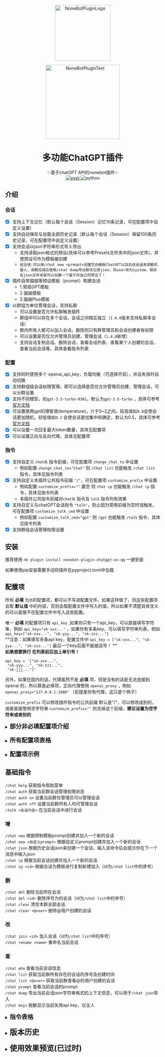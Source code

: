 <div align="center">
  <a href="https://v2.nonebot.dev/store"><img src="https://raw.githubusercontent.com/A-kirami/nonebot-plugin-template/resources/nbp_logo.png" width="180" height="180" alt="NoneBotPluginLogo"></a>
  <br>
  <p><img src="https://raw.githubusercontent.com/A-kirami/nonebot-plugin-template/resources/NoneBotPlugin.svg" width="240" alt="NoneBotPluginText"></p>
</div>

<div align="center">

# 多功能ChatGPT插件

✨基于chatGPT API的nonebot插件✨  
<a href="https://pypi.python.org/pypi/nonebot-plugin-chatgpt-on-qq">
<img src="https://img.shields.io/pypi/v/nonebot-plugin-chatgpt-on-qq.svg" alt="pypi">
</a>
<img src="https://img.shields.io/badge/python-3.8+-blue.svg" alt="python">

</div>

## 介绍

### 会话

- [x] 支持上下文记忆（默认每个会话（Session）记忆10条记录，可在配置项中自定义设置）
- [x] 支持自动保存与加载全部历史记录（默认每个会话（Session）保留100条历史记录，可在配置项中自定义设置）
- [x] 支持会话以json字符串形式导入导出
    - 支持读取json格式的预设(具体可以参考Presets文件夹中的json文件)，并使预设可作为模板被创建
    - `组合技:可以用/chat new <prmopt>创建空白模板ChatGPT以及后续会话来调教机器人，调教完成后使用/chat dump导出聊天记录json，将user改为system，保存在json文件夹就可以创建一个属于你自己的预设了！`
- [x] 插件自带猫娘等预设模板（prompt）构建会话
    - 1.常规GPT模板
    - 2.猫娘模板
    - 3.猫娘Plus模板
- [x] 以群组为单位管理会话，支持私聊
    - 可以设置是否允许私聊触发插件
    - 群组中可以存在多个会话，会话之间相互独立（`1.6.0`版本支持私聊多会话）
    - 群内所有人都可以加入会话，删除则只有群管理员和会话创建者有权限
    - 可以设置是否仅允许管理员创建、管理会话（`1.6.0`新增）
    - 支持会话复制会话、删除会话、查看会话列表、查看某个人创建的会话、查看当前会话等，具体查看指令列表

### 配置

- [x] 支持同时使用多个 openai_api_key，负载均衡（可选择开启），并且失效时自动切换
- [x] 支持群组级会话权限管理，即可以选择是否仅允许管理员创建、管理会话，可以分群设置
- [x] 支持不同模型，如`gpt-3.5-turbo-0301`，默认为`gpt-3.5-turbo`
  ，具体可参考[官方文档](https://platform.openai.com/docs/guides/chat/instructing-chat-models)
- [x] 可设置使用gpt的理智值(temperature)，介于0~2之间，较高值如`0.8`会使会话更加随机，较低值如`0.2`
  会使会话更加集中和确定，默认为0.5，具体可参考[官方文档](https://platform.openai.com/docs/api-reference/chat/create)
- [x] 可以设置一次回复最大token数量，具体见配置项
- [x] 可以设置正向与反向代理，具体见配置项

### 指令

- [x] 支持自定义 `chat系` 指令前缀，可在配置项 `change_chat_to` 中设置
    - 例如配置 `change_chat_to="Chat"` 则 `/Chat list` 也能触发 `/chat list` 指令，具体见指令列表
- [x] 支持自定义本插件公共指令前缀 `"/"`，可在配置项 `customize_prefix` 中设置
    - 例如配置 `customize_prefix=""` 置空 则 `chat cp` 也能触发 `/chat cp` 指令，具体见指令列表
    - 本插件公共指令前缀对`chat系` 指令及 `talk` 指令均有效果
- [x] 支持自定义与chatGPT会话指令 `"talk"`，防止因为常用前缀为空时误触发，可在配置项 `customize_talk_cmd` 中设置
    - 例如配置 `customize_talk_cmd="gpt"` 则 `/gpt` 也能触发 `/talk` 指令，具体见指令列表
- [x] 支持群组会话管理权限设置

## 安装

推荐使用 `nb plugin install nonebot-plugin-chatgpt-on-qq` 一键安装

如果使用pip安装需要手动将插件在pyproject.toml中加载

## 配置项

所有 **必填** 为`否`的配置项，都可以不写进配置文件，如果这样做了，则这些配置项会取 **默认值**
中的内容，否则会取配置文件中写入的值，所以如果不清楚具体含义的可以直接不在配置文件中写入这些配置。

唯一 **必填** 的配置项只有 `api_key` ,如果你只有一个api_key，可以直接填写字符串，例如 `api_key="sk-xxx..."`
，如果你有多条key，可以填写字符串列表，例如 `api_key=["sk-xxx...", "sk-yyy...", "sk-zzz..."]`<br>
**注意：如果填写多条api key，配置文件中 `api_key = ["sk-xxx...", "sk-yyy...", "sk-zzz..."]` 最后一个key后面不能接逗号！
**<br>
**如果想要换行 在列表前后加上单引号！**<br>

```
api_key = '["sk-xxx...", 
 "sk-yyy...", "sk-zzz...",
 "sk-jjj..."]'
```

另外，如果在国内的话，代理虽然不是 **必填** 项，但是没有的话是无法连接到 openai
的，所以算是必填项，正向代理使用 `openai_proxy`
，例如 `openai_proxy="127.0.0.1:1080"` （前提是你有代理，这只是个例子）

`customize_prefix` 可以修改插件指令的公共前缀 默认是"/"，可以修改成别的，或者直接使用空字符串 `customize_prefix=""`
则去掉这个前缀，**建议设置为空字符串或者别的**

<details>
  <summary><b style="font-size: 1.2rem">部分非必填配置项介绍</b></summary>

`allow_private` 是否允许私聊触发插件

`at_sender` 回复是否@发送者

`key_load_balancing` 选项可以选择是否开启apikey的负载均衡，可以简单理解为是否每次从所有key中随机选一个进行使用，默认为否（即一直使用同一个
key 直到失效再切换下一个）<br>
因为据说同一个 ip 不能同时调用多个apikey，尤其是短时间调用量很大的情况（不过个人没有测试过），所以默认为关闭负载均衡。如果想开启可能代理软件也需要多
ip 负载均衡或者自己做ip池（大概…<br>
所以自己决定要不要开启吧~

`history_max` 和 `history_save_path` 是会话的全部历史记录，保存在本地；`chat_memory_max`
是会话与gpt交互时记忆的上下文最大聊天记录长度，实际上只是全部历史记录中的一部分，可以理解为他的记忆；

`preset_path` 是预设模板存放的文件夹，一般不需要改动

`default_only_admin` 群组默认会话管理权限状态，默认为所有人均可创建管理会话<br>
群组会话管理权限状态一共有两种：1、所有人均可以创建、管理会话；2、仅群主、管理员可以创建、管理会话，其余群员仅可加入对话<br>
可以使用 `/chat auth on` 与 `/chat auth off` 指令切换会话管理状态，具体用法见下方指令介绍

`change_chat_to` 可以修改 `chat系` 指令 中的 "chat" 为自定义字符串，因为电脑版qq /chat xxx
会被自动转换成表情，所以支持自定义。比如 `change_chat_to="Chat"` 就可以让 `/Chat list` 触发 `/chat list` 指令

`customize_talk_cmd` 可以修改 `talk` 指令 中 "talk" 为自定义字符，因为 如果将公共前缀置空的话，"talk"
字符串比较常见可能容易引发误触，可以修改成其他的 比如 `customize_talk_cmd="gpt"` 可以让 `/gpt` 触发 `/talk`

`auto_create_preset_info` 可以设置是否提示根据模板自动创建会话的信息，这条提示信息具体在用户不在任何会话时直接使用 `talk`
指令时触发，如果嫌太过频繁可以关闭。但只能关闭掉自动创建提示，主动创建会话仍旧有提醒。

</details>
<br>
<details>
  <summary><b style="font-size: 1.2rem">所有配置项表格</b></summary>

|           配置项           | 必填 | 类型            |        默认值         |                                   说明                                    |
|:-----------------------:|:--:|---------------|:------------------:|:-----------------------------------------------------------------------:|
|         api_key         | 是  | str/List[str] |                    |      填入你的api_key,类似"sk-xxx..."，支持多个key，以字符串列表形式填入，某个key失效后会自动切换下一个      |
|      allow_private      | 否  | bool          |        true        |                              插件是否支持私聊，默认开启                              |
|        at_sender        | 否  | bool          |        true        |                                回复是否@发送者                                 |                                 |
|       model_name        | 否  | str           |  "gpt-3.5-turbo"   |                             模型名称，具体可参考官方文档                              |
|      openai_proxy       | 否  | str           |        None        |                          正向HTTP代理 (HTTP PROXY)                          |
|         timeout         | 否  | int           |         10         |                                 超时时间（秒）                                 |
|     chat_memory_max     | 否  | int           |         10         |                          设置会话记忆上下文数量，填入大于2的数字                           |
|       history_max       | 否  | int           |        100         |                        设置保存的最大历史聊天记录长度，填入大于2的数字                         |
|    history_save_path    | 否  | str           | "data/ChatHistory" |                               设置会话记录保存路径                                |
|     openai_api_base     | 否  | str           |        None        |                                  反向代理                                   |
|   key_load_balancing    | 否  | bool          |       false        |           是否启用apikey负载均衡，即每次使用不同的key访问，默认为关，即一直使用一个key直到失效再切换           |
|       temperature       | 否  | float         |        0.5         | 设置使用gpt的理智值(temperature)，介于0~2之间，较高值如`0.8`会使会话更加随机，较低值如`0.2`会使会话更加集中和确定 |
|       preset_path       | 否  | str           |   "data/Presets"   |                              填入自定义预设文件夹路径                               |
|   default_only_admin    | 否  | bool          |       false        |                       群组默认会话管理权限状态，默认为所有人均可创建管理会话                       |
|     change_chat_to      | 否  | str           |        None        |           因为电脑端的qq在输入/chat xxx时候经常被转换成表情，所以支持自定义指令前缀替换"chat"            |
|    customize_prefix     | 否  | str           |        "/"         |                   自定义命令前缀，不填默认为"/"，如果不想要前缀可以填入空字符串 ""                   |
|   customize_talk_cmd    | 否  | str           |       "talk"       |              自定义和GPT会话的命令后缀，为了防止在去除前缀情况下talk因为常见而误触发可以自定义               |
| auto_create_preset_info | 否  | bool          |        true        |          是否发送自动根据模板创建会话的信息，如果嫌烦可以关掉，不过只能关掉自动创建的提示，主动创建的会一直有提醒           |
|       max_tokens        | 否  | int           |        1024        |                              一次最大回复token数量                              |

</details>
<br>
<details>
  <summary><b style="font-size: 1.2rem">配置项示例</b></summary>

```
api_key=["sk-xxx...", "sk-yyy...", ...] # 最后一个key后面不要加逗号，另外如果要多行则列表前后加单引号，参考上方介绍
at_sender=true
key_load_balancing=false
model_name="gpt-3.5-turbo" # 默认为gpt-3.5-turbo，具体可参考官方文档
temperature=0.5 # 理智值，介于0~2之间
openai_proxy="x.x.x.x:xxxxx"
chat_memory_max=10 # 填入大于2的数字
history_max=100 # 填入大于2的数字
history_save_path="E:/Kawaii" # 填入你的历史会话保存文件夹路径，如果修改最好填绝对路径，不过一般不需要修改，可以直接删掉这一行
openai_api_base = "" # cf workers，空字符串或留空都将不使用
timeout=10
preset_path="E:/Kitty" # 填入你的历史会话保存文件夹路径，如果修改最好填绝对路径，不过一般不需要修改，可以直接删掉这一行
allow_private=true # 是否允许私聊触发插件
default_only_admin=false
change_chat_to="Chat" # 具体效果见上方介绍，如果不需要修改也可以直接删掉这一行
customize_prefix="/" # 具体效果见上方介绍，如果不需要修改也可以直接删掉这一行
customize_talk_cmd="talk" # 具体效果见上方介绍，如果不需要修改也可以直接删掉这一行
auto_create_preset_info=false # 具体效果见上方介绍，如果不需要修改也可以直接删掉这一行
max_tokens=1024 # 具体效果见上方介绍，如果不需要修改也可以直接删掉这一行
```

</details>

## 基础指令

`/chat help` 获取指令帮助菜单<br>
`/chat auth` 获取当前群会话管理权限状态<br>
`/chat auth on` 设置当前群仅管理员可以管理会话<br>
`/chat auth off` 设置当前群所有人均可管理会话<br>
`/talk <会话内容>` 在当前会话中进行会话<br>

### 增

`/chat new`  根据预制模板prompt创建并加入一个新的会话<br>
`/chat new <自定义prompt>` 根据自定义prompt创建并加入一个新的会话<br>
`/chat json` 根据历史会话json来创建一个会话，输入该命令后会提示你在下一个消息中输入json<br>
`/chat cp` 根据当前会话创建并加入一个新的会话<br>
`/chat cp <id>` 根据会话<id>为模板进行复制新建加入（id为`/chat list`中的序号）<br>

### 删

`/chat del` 删除当前所在会话<br>
`/chat del <id>` 删除序号为<id>的会话（id为`/chat list`中的序号）<br>
`/chat clear` 清空本群全部会话<br>
`/chat clear <@user>` 删除@用户创建的会话<br>

### 改

`/chat join <id>` 加入会话（id为`/chat list`中的序号）<br>
`/chat rename <name>` 重命名当前会话<br>

### 查

`/chat who` 查看当前会话信息<br>
`/chat list` 获取当前群所有存在的会话的序号及创建时间<br>
`/chat list <@user>` 获取当前群查看@的用户创建的会话<br>
`/chat prompt` 查看当前会话的prompt<br>
`/chat dump` 导出当前会话json字符串格式的上下文信息，可以用于`/chat json`导入<br>
`/chat keys` 脱敏显示当前失效api key，仅主人

<details>
  <summary><b style="font-size: 1.2rem">指令表格</b></summary>

|           指令            |       权限        | 需要@ |   范围   |                    说明                     |
|:-----------------------:|:---------------:|:---:|:------:|:-----------------------------------------:|
|      `/chat help`       |       群员        |  否  | 私聊/群聊  |                 获取指令帮助菜单                  |
|      `/chat auth`       |       群员        |  否  |   群聊   |               获取当前群会话管理权限状态               |
|     `/chat auth on`     |    主人/群主/管理员    |  否  |   群聊   |              设置当前群仅管理员可以管理会话              |
|    `/chat auth off`     |    主人/群主/管理员    |  否  |   群聊   |              设置当前群所有人均可管理会话               |
|     `/talk <会话内容>`      |       群员        |  否  | 私聊/群聊  |                在当前会话中进行会话                 |
|       `/chat new`       |       群员        |  否  | 私聊/群聊  |          根据预制模板prompt创建并加入一个新的会话          |
| `/chat new <自定义prompt>` |       群员        |  否  | 私聊/群聊  |          根据自定义prompt创建并加入一个新的会话           |
|      `/chat json`       |       群员        |  否  | 私聊/群聊  | 根据历史会话json来创建一个会话，输入该命令后会提示你在下一个消息中输入json |
|       `/chat cp`        |       群员        |  否  | 私聊/群聊  |             根据当前会话创建并加入一个新的会话             |
|     `/chat cp <id>`     |       群员        |  否  | 私聊/群聊  | 根据会话<id>为模板进行复制新建加入（id为`/chat list`中的序号）  |
|       `/chat del`       | 主人/群主/管理员/会话创建人 |  否  | 私聊/群聊  |                 删除当前所在会话                  |
|    `/chat del <id>`     | 主人/群主/管理员/会话创建人 |  否  | 私聊/群聊  |     删除序号为<id>的会话（id为`/chat list`中的序号）     |
|      `/chat clear`      |    主人/群主/管理员    |  否  | 私聊/群聊  |                 清空本群全部会话                  |
|  `/chat clear <@user>`  | 主人/群主/管理员/会话创建人 |  否  | 私聊/群聊  |                删除@用户创建的会话                 |
|    `/chat join <id>`    |       群员        |  否  | 私聊/群聊  |         加入会话（id为`/chat list`中的序号）         |
|  `/chat rename <name>`  | 主人/群主/管理员/会话创建人 |  否  | 私聊/群聊  |                  重命名当前会话                  |
|       `/chat who`       |       群员        |  否  | 私聊/群聊  |                 查看当前会话信息                  |
|      `/chat list`       |       群员        |  否  | 私聊/群聊  |           获取当前群所有存在的会话的序号及创建时间            |
|  `/chat list <@user>`   |       群员        |  否  |   群聊   |             获取当前群查看@的用户创建的会话              |
|     `/chat prompt`      |       群员        |  否  | 私聊/群聊  |               查看当前会话的prompt               |
|      `/chat dump`       |       群员        |  否  | 私聊/群聊  | 导出当前会话json字符串格式的上下文信息，可以用于`/chat json`导入  |
|      `/chat keys`       |       主人        |  否  | 私聊 /群聊 |            脱敏显示当前失效api key，仅主人            |

</details>

<br>

<details>
  <summary><b style="font-size: 1.5rem">版本历史</b></summary>

### 1.6.1

- 修改指令菜单显示不变BUG
- 修改会话本地文件会加载权限文件的BUG
- 新增APIKeyPool，减少使用失效API导致的时间浪费
- 新增查看失效key指令：`/chat keys`
- 新增配置项：`at_sender` 默认为true，回复会@发送者

### 1.6.0

- 私聊支持多会话
- 支持群组内权限管理，仅管理员可以创建删除会话
- 新增管理会话权限相关指令：`/chat auth`、`/chat auth on` 、`/chat auth off`
- 新增管理会话权限相关配置项：`default_only_admin` 群组默认会话管理权限状态，默认为所有人均可创建管理会话

</details>

<br>

<details>
  <summary><b style="font-size: 1.5rem">使用效果预览(已过时)</b></summary>

### 利用模板创建新的会话

![image](https://user-images.githubusercontent.com/33772816/223602899-77ce2c3b-5d0f-40c2-8183-65e8447d9bec.png)

### 与bot进行对话

![image](https://user-images.githubusercontent.com/33772816/223603028-4aeda385-6d29-4c67-b7b3-5295e7d6976b.png)

### 查看所有会话列表

![image](https://user-images.githubusercontent.com/33772816/223603171-da174c03-ed0a-465d-9fa5-078ebee0602c.png)

### 加入其他会话

![image](https://user-images.githubusercontent.com/33772816/223603352-d72309c8-4339-4630-9eb9-8bea855787d5.png)

### 删除会话

![image](https://user-images.githubusercontent.com/33772816/223603427-146a70ae-7e47-404e-8f80-04c98380e5ba.png)

### 导出json

![image](https://user-images.githubusercontent.com/33772816/223603499-52a2893f-14a7-4d58-9b6d-e8b3b3760d3f.png)

### 导入json并创建会话

![image](https://user-images.githubusercontent.com/33772816/223603594-126b4b7a-4184-4129-bd72-fce62a90da8e.png)

</details>
